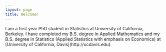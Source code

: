 ```yaml
---
layout: page
title: Welcome!
---
```


<p class="message">
  I am a first year PhD student in Statistics at University of California, Berkeley. I have completed my B.S. degree in Applied Mathematics and my B.S. degree in Statistics (Applied Statistics with emphasis on Economics) at [University of California, Davis](http://ucdavis.edu).
</p>
